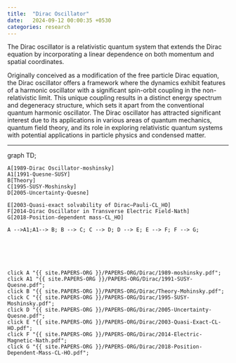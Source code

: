 ```yaml
---
title:  "Dirac Oscillator"
date:   2024-09-12 00:00:35 +0530
categories: research
---
```


The Dirac oscillator is a relativistic quantum system that extends the Dirac equation by incorporating a linear dependence on both momentum and spatial coordinates. 

Originally conceived as a modification of the free particle Dirac equation, the Dirac oscillator offers a framework where the dynamics exhibit features of a harmonic oscillator with a significant spin-orbit coupling in the non-relativistic limit. This unique coupling results in a distinct energy spectrum and degeneracy structure, which sets it apart from the conventional quantum harmonic oscillator. The Dirac oscillator has attracted significant interest due to its applications in various areas of quantum mechanics, quantum field theory, and its role in exploring relativistic quantum systems with potential applications in particle physics and condensed matter.

---
<div class="mermaid">
graph TD;

    A[1989-Dirac Oscillator-moshinsky]
    A1[1991-Quesne-SUSY]
    B[Theory]
    C[1995-SUSY-Moshinsky]
    D[2005-Uncertainty-Quesne]
    
    E[2003-Quasi-exact solvability of Dirac–Pauli-CL_HO]
    F[2014-Dirac Oscillator in Transverse Electric Field-Nath]
    G[2018-Position-dependent mass-CL_HO]

    A -->A1;A1--> B; B --> C; C --> D; D --> E; E --> F; F --> G;
    





    click A "{{ site.PAPERS-ORG }}/PAPERS-ORG/Dirac/1989-moshinsky.pdf";
    click A1 "{{ site.PAPERS-ORG }}/PAPERS-ORG/Dirac/1991-SUSY-Quesne.pdf";
    click B "{{ site.PAPERS-ORG }}/PAPERS-ORG/Dirac/Theory-Mohinsky.pdf";
    click C "{{ site.PAPERS-ORG }}/PAPERS-ORG/Dirac/1995-SUSY-Moshinsky.pdf";
    click D "{{ site.PAPERS-ORG }}/PAPERS-ORG/Dirac/2005-Uncertainty-Quesne.pdf";
    click E "{{ site.PAPERS-ORG }}/PAPERS-ORG/Dirac/2003-Quasi-Exact-CL-HO.pdf";
    click F "{{ site.PAPERS-ORG }}/PAPERS-ORG/Dirac/2014-Electric-Magnetic-Nath.pdf";
    click G "{{ site.PAPERS-ORG }}/PAPERS-ORG/Dirac/2018-Position-Dependent-Mass-CL-HO.pdf";




</div>

    
    
